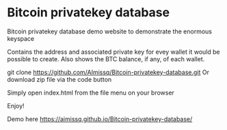 # Bitcoin privatekey database
Bitcoin privatekey database demo website to demonstrate the enormous keyspace

Contains the address and associated private key for evey wallet it would be possible to create. Also shows the BTC balance, if any, of each wallet.

git clone https://github.com/AImissq/Bitcoin-privatekey-database.git
Or download zip file via the code button

Simply open index.html from the file menu on your browser

Enjoy!

Demo here https://aimissq.github.io/Bitcoin-privatekey-database/




